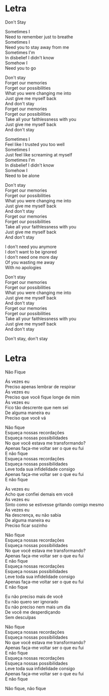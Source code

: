 

# Letra

Don't Stay

Sometimes I  
Need to remember just to breathe  
Sometimes I  
Need you to stay away from me  
Sometimes I'm  
In disbelief I didn't know  
Somehow I  
Need you to go

Don't stay  
Forget our memories  
Forget our possibilities  
What you were changing me into  
Just give me myself back  
And don't stay  
Forget our memories  
Forget our possibilities  
Take all your faithlessness with you  
Just give me myself back  
And don't stay

Sometimes I  
Feel like I trusted you too well  
Sometimes I  
Just feel like screaming at myself  
Sometimes I'm  
In disbelief I didn't know  
Somehow I  
Need to be alone

Don't stay  
Forget our memories  
Forget our possibilities  
What you were changing me into  
Just give me myself back  
And don't stay  
Forget our memories  
Forget our possibilities  
Take all your faithlessness with you  
Just give me myself back  
And don't stay

I don't need you anymore  
I don't want to be ignored  
I don't need one more day  
Of you wasting me away  
With no apologies

Don't stay  
Forget our memories  
Forget our possibilities  
What you were changing me into  
Just give me myself back  
And don't stay  
Forget our memories  
Forget our possibilities  
Take all your faithlessness with you  
Just give me myself back  
And don't stay

Don't stay, don't stay


# Letra

Não Fique

Ás vezes eu  
Preciso apenas lembrar de respirar  
Ás vezes eu  
Preciso que você fique longe de mim  
Às vezes eu  
Fico tão descrente que nem sei  
De alguma maneira eu  
Preciso que você vá

Não fique  
Esqueça nossas recordações  
Esqueça nossas possibilidades  
No que você estava me transformando?  
Apenas faça-me voltar ser o que eu fui  
E não fique  
Esqueça nossas recordações  
Esqueça nossas possibilidades  
Leve toda sua infidelidade consigo  
Apenas faça-me voltar ser o que eu fui  
E não fique

Às vezes eu  
Acho que confiei demais em você  
Às vezes eu  
Sinto como se estivesse gritando comigo mesmo  
Às vezes eu  
Na descrença, eu não sabia  
De alguma maneira eu  
Preciso ficar sozinho

Não fique  
Esqueça nossas recordações  
Esqueça nossas possibilidades  
No que você estava me transformando?  
Apenas faça-me voltar ser o que eu fui  
E não fique  
Esqueça nossas recordações  
Esqueça nossas possibilidades  
Leve toda sua infidelidade consigo  
Apenas faça-me voltar ser o que eu fui  
E não fique

Eu não preciso mais de você  
Eu não quero ser ignorado  
Eu não preciso nem mais um dia  
De você me desperdiçando  
Sem desculpas

Não fique  
Esqueça nossas recordações  
Esqueça nossas possibilidades  
No que você estava me transformando?  
Apenas faça-me voltar ser o que eu fui  
E não fique  
Esqueça nossas recordações  
Esqueça nossas possibilidades  
Leve toda sua infidelidade consigo  
Apenas faça-me voltar ser o que eu fui  
E não fique

Não fique, não fique







